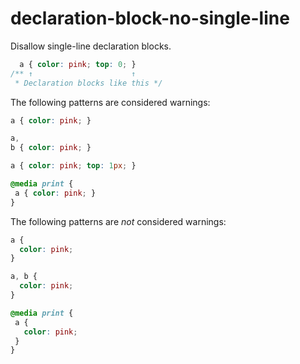 # declaration-block-no-single-line

Disallow single-line declaration blocks.

```css
  a { color: pink; top: 0; }
/** ↑                      ↑
 * Declaration blocks like this */
```

The following patterns are considered warnings:

```css
a { color: pink; }
```

```css
a,
b { color: pink; }
```

```css
a { color: pink; top: 1px; }
```

```css
@media print {
 a { color: pink; }
}
```

The following patterns are *not* considered warnings:

```css
a {
  color: pink;
}
```

```css
a, b {
  color: pink;
}
```

```css
@media print {
 a {
   color: pink;
 }
}
```
